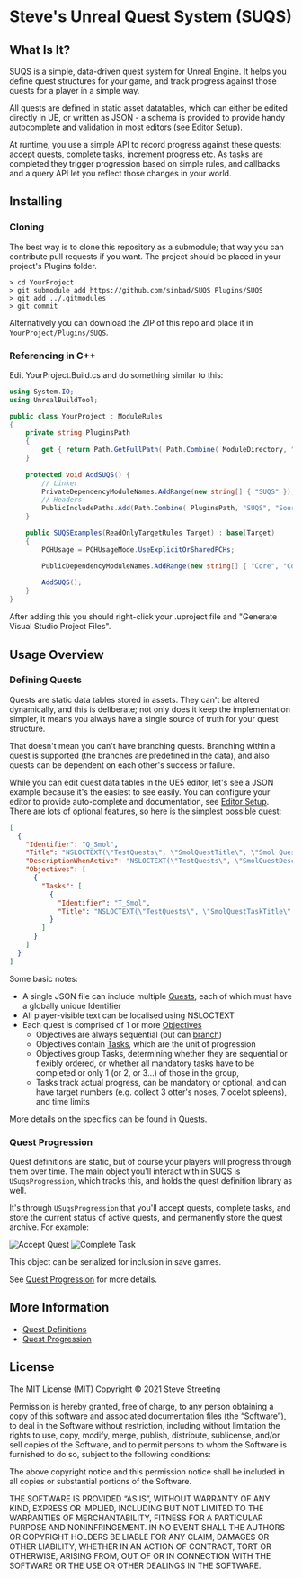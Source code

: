 # Steve's Unreal Quest System (SUQS)

## What Is It?

SUQS is a simple, data-driven quest system for Unreal Engine. It helps you define quest structures for your game, 
and track progress against those quests for a player in a simple way. 

All quests are defined in static asset datatables, which can either be edited directly in UE, or written
as JSON - a schema is provided to provide handy autocomplete and validation in most editors 
(see [Editor Setup](docs/EditorSetup.md)).

At runtime, you use a simple API to record progress against these quests: accept quests, complete tasks,
increment progress etc. As tasks are completed they trigger progression based on simple rules, and callbacks
and a query API let you reflect those changes in your world.


## Installing

### Cloning

The best way is to clone this repository as a submodule; that way you can contribute
pull requests if you want. The project should be placed in your project's Plugins folder.

```
> cd YourProject
> git submodule add https://github.com/sinbad/SUQS Plugins/SUQS
> git add ../.gitmodules
> git commit
```

Alternatively you can download the ZIP of this repo and place it in 
`YourProject/Plugins/SUQS`.

### Referencing in C++

Edit YourProject.Build.cs and do something similar to this:

```csharp
using System.IO;
using UnrealBuildTool;

public class YourProject : ModuleRules
{
	private string PluginsPath
	{
		get { return Path.GetFullPath( Path.Combine( ModuleDirectory, "../../Plugins/" ) ); }
	}
	
	protected void AddSUQS() {
		// Linker
		PrivateDependencyModuleNames.AddRange(new string[] { "SUQS" });
		// Headers
		PublicIncludePaths.Add(Path.Combine( PluginsPath, "SUQS", "Source", "SUQS", "Public"));
	}

	public SUQSExamples(ReadOnlyTargetRules Target) : base(Target)
	{
		PCHUsage = PCHUsageMode.UseExplicitOrSharedPCHs;

		PublicDependencyModuleNames.AddRange(new string[] { "Core", "CoreUObject", "Engine", "InputCore" });
		
		AddSUQS();
	}
}
```

After adding this you should right-click your .uproject file and "Generate Visual
Studio Project Files". 

## Usage Overview

### Defining Quests

Quests are static data tables stored in assets. They can't be altered dynamically, and this is deliberate;
not only does it keep the implementation simpler, it means you always have a single source of truth for
your quest structure.

That doesn't mean you can't have branching quests. Branching within a quest is supported (the branches
are predefined in the data), and also quests can be dependent on each other's success or failure. 


While you can edit quest data tables in the UE5 editor, let's see a JSON example 
because it's the easiest to see easily. You can configure your editor to
provide auto-complete and documentation, see [Editor Setup](docs/EditorSetup.md). 
There are lots of optional features, so here is the simplest possible quest:

```json
[
  {
    "Identifier": "Q_Smol",
    "Title": "NSLOCTEXT(\"TestQuests\", \"SmolQuestTitle\", \"Smol Quest\")",
    "DescriptionWhenActive": "NSLOCTEXT(\"TestQuests\", \"SmolQuestDesc\", \"The smallest possible quest\")",
    "Objectives": [
      {
        "Tasks": [
          {
            "Identifier": "T_Smol",
            "Title": "NSLOCTEXT(\"TestQuests\", \"SmolQuestTaskTitle\", \"Easiest possible thing\")"
          }
        ]
      }
    ]
  }
]
```

Some basic notes:
* A single JSON file can include multiple [Quests](docs/Quests.md), each of which must have a globally unique Identifier
* All player-visible text can be localised using NSLOCTEXT
* Each quest is comprised of 1 or more [Objectives](docs/Objectives.md)
  * Objectives are always sequential (but can [branch](docs/Branching.md))
  * Objectives contain [Tasks](docs/Tasks.md), which are the unit of progression
  * Objectives group Tasks, determining whether they are sequential or flexibly ordered, or whether all mandatory tasks have to be completed or only 1 (or 2, or 3...) of those in the group, 
  * Tasks track actual progress, can be mandatory or optional, and can have target numbers (e.g. collect 3 otter's noses, 7 ocelot spleens), and time limits

More details on the specifics can be found in [Quests](docs/Quests.md).

### Quest Progression

Quest definitions are static, but of course your players will progress through
them over time. The main object you'll interact with in SUQS is `USuqsProgression`,
which tracks this, and holds the quest definition library as well. 

It's through `USuqsProgression` that you'll accept quests, complete tasks, 
and store the current status of active quests, and permanently store the quest archive.
For example:

![Accept Quest](docs/img/acceptquest.png)
![Complete Task](docs/img/completetask.png)

This object can be serialized for inclusion in save games. 

See [Quest Progression](docs/Progression.md) for more details.

## More Information

* [Quest Definitions](docs/Quests.md)
* [Quest Progression](docs/Progression.md)

## License

The MIT License (MIT)
Copyright © 2021 Steve Streeting

Permission is hereby granted, free of charge, to any person obtaining a copy of
this software and associated documentation files (the “Software”), to deal in
the Software without restriction, including without limitation the rights to
use, copy, modify, merge, publish, distribute, sublicense, and/or sell copies of
the Software, and to permit persons to whom the Software is furnished to do so,
subject to the following conditions:

The above copyright notice and this permission notice shall be included in all
copies or substantial portions of the Software.

THE SOFTWARE IS PROVIDED “AS IS”, WITHOUT WARRANTY OF ANY KIND, EXPRESS OR
IMPLIED, INCLUDING BUT NOT LIMITED TO THE WARRANTIES OF MERCHANTABILITY, FITNESS
FOR A PARTICULAR PURPOSE AND NONINFRINGEMENT. IN NO EVENT SHALL THE AUTHORS OR
COPYRIGHT HOLDERS BE LIABLE FOR ANY CLAIM, DAMAGES OR OTHER LIABILITY, WHETHER
IN AN ACTION OF CONTRACT, TORT OR OTHERWISE, ARISING FROM, OUT OF OR IN
CONNECTION WITH THE SOFTWARE OR THE USE OR OTHER DEALINGS IN THE SOFTWARE.

